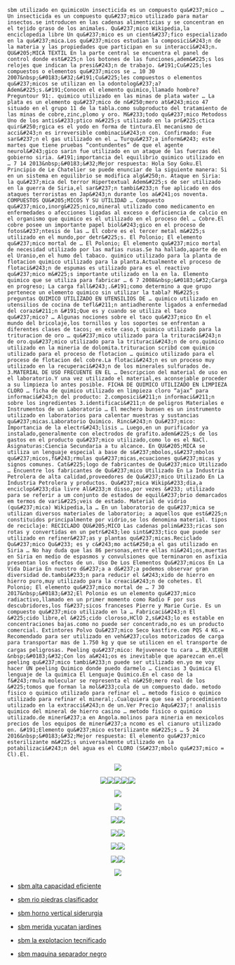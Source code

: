 
```
sbm utilizado en quimicoUn insecticida es un compuesto qu&#237;mico … Un insecticida es un compuesto qu&#237;mico utilizado para matar insectos.se introducen en las cadenas alimenticias y se concentran en el tejido graso de los animales. Qu&#237;mico Wikipedia,la enciclopedia libre Un qu&#237;mico es un cient&#237;fico especializado en la qu&#237;mica.Los qu&#237;micos estudian la composici&#243;n de la materia y las propiedades que participan en su interacci&#243;n. QU&#205;MICA TEXTIL En la parte central se encuentra el panel de control donde est&#225;n los botones de las funciones,adem&#225;s los relojes que indican la presi&#243;n de trabajo. &#191;Cu&#225;les compuestos o elementos qu&#237;micos se … 10 30 2007&nbsp;&#0183;&#32;&#191;Cu&#225;les compuestos o elementos qu&#237;micos se utilizan en la odontolog&#237;a? Adem&#225;s.&#191;Conocen el elemento quimico,llamado hombre? Preguntour 91:. quimico utilizado en las minas de plata water … La plata es un elemento qu&#237;mico de n&#250;mero at&#243;mico 47 situado en el grupo 11 de la tabla.como subproducto del tratamiento de las minas de cobre,zinc,plomo y oro. M&#233;todo qu&#237;mico Metodoss Uno de los antis&#233;ptico m&#225;s utilizado en la pr&#225;ctica quir&#250;rgica es el yodo en forma de tintura.El mecanismo de acci&#243;n es irreversible combinaci&#243;n con. Confirmado: Fue sar&#237;n el gas utilizado en el … Turqu&#237;a inform&#243; este martes que tiene pruebas “contundentes” de que el agente neurol&#243;gico sarin fue utilizado en un ataque de las fuerzas del gobierno siria. &#191;importancia del equilibrio quimico utilizado en … 7 14 2013&nbsp;&#0183;&#32;Mejor respuesta: Hola Soy Goku.El Principio de Le Chatelier se puede enunciar de la siguiente manera: Si en un sistema en equilibrio se modifica alg&#250;n. Ataque en Siria: la qu&#237;mica del terror Hipertextual Adem&#225;s de ser utilizado en la guerra de Siria,el sar&#237;n tambi&#233;n fue aplicado en dos ataques terroristas en Jap&#243;n durante los a&#241;os noventa. COMPUESTOS QU&#205;MICOS Y SU UTILIDAD … Compuesto qu&#237;mico,inorg&#225;nico,mineral utilizado como medicamento en enfermedades o afecciones ligadas al exceso o deficiencia de calcio en el organismo que quimico es el utilizado en el proceso del … Cobre.El cobre posee un importante papel biol&#243;gico en el proceso de fotos&#237;ntesis de las … El cobre es el tercer metal m&#225;s utilizado en el mundo,por detr&#225;s. El Polonio; El elemento qu&#237;mico mortal de … El Polonio; El elemento qu&#237;mico mortal de necesidad utilizado por las mafias rusas.Se ha hallado,aparte de en el Uranio,en el humo del tabaco. quimico utilizado para la planta de flotacion quimico utilizado para la planta.Actualmente el proceso de flotaci&#243;n de espumas es utilizado para es el reactivo qu&#237;mico m&#225;s importante utilizado en la en la. Elemento quimico que se utiliza para fabricar … 6 7 2008&nbsp;&#0183;&#32;Carga en progreso; La carga fall&#243;.&#191;como determino a que grupo pertenece un elemento quimico sin utilizar la tabla? M&#225;s preguntas QUIMICO UTILIZADO EN UTENSILIOS DE … quimico utilizado en utensilios de cocina de tefl&#211;n antiadherente ligados a enfermedad del coraz&#211;n &#191;Que es y cuando se utiliza el taco qu&#237;mico? … Algunas nociones sobre el taco qu&#237;mico En el mundo del bricolaje,los tornillos y los soportes se enfrentan a diferentes clases de tacos; en este caso,t quimico utilizado para la trituracion de oro … qu&#237;mico utilizado para la trituraci&#243;n de oro.qu&#237;mico utilizado para la trituraci&#243;n de oro.quimico utilizado en la mineria de dolomita.trituracion scribd com quimico utilizado para el proceso de flotacion … quimico utilizado para el proceso de flotacion del cobre.La flotaci&#243;n es un proceso muy utilizado en la recuperaci&#243;n de los minerales sulfurados de. 3.MATERIAL DE USO FRECUENTE EN EL … Descripcion del material de uso en el laboratorio.Y una vez utilizado el material,es aconsejable proceder a su limpieza lo antes posible. FICHA DE QUIMICO UTILIZADO EN LIMPIEZA CLORO … ficha de quimico utilizado en limpieza cloro “ajax” para informaci&#243;n del producto: 2.composici&#211;n informaci&#211;n sobre los ingredientes 3.identificaci&#211;n de peligros Materiales e Instrumentos de un Laboratorio … El mechero bunsen es un instrumento utilizado en laboratorios para calentar muestras y sustancias qu&#237;micas.Laboratorio Quimico. Rinc&#243;n Qu&#237;mico: Importancia de la electr&#243;lisis … Luego,en un purificador ya instalado,generalmente con electrodos de grafito.adem&#225;s de los gastos en el producto qu&#237;mico utilizado,como lo es el NaCl. Asignaturas:Ciencia Secundaria a tu alcance. En QU&#205;MICA se utiliza un lenguaje especial a base de s&#237;mbolos,s&#237;mbolos qu&#237;micos,f&#243;rmulas qu&#237;micas,ecuaciones qu&#237;micas y signos comunes. Cat&#225;logo de fabricantes de Qu&#237;mico Utilizado … Encuentre los fabricantes de Qu&#237;mico Utilizado En La Industria Petrolera de alta calidad,proveedores de Qu&#237;mico Utilizado En La Industria Petrolera y productos. Qu&#237;mica Wikip&#233;dia,a enciclop&#233;dia livre Al&#233;m disso,por vezes &#233; utilizado para se referir a um conjunto de estados de equil&#237;brio demarcados em termos de vari&#225;veis de estado. Material de vidrio (qu&#237;mica) Wikipedia,la … En un laboratorio de qu&#237;mica se utilizan diversos materiales de laboratorio; a aquellos que est&#225;n constituidos principalmente por vidrio,se los denomina material. tipos de reciclaje: RECICLADO QU&#205;MICO Las cadenas polim&#233;ricas son rotas y convertidas en un petr&#243;leo sint&#233;tico que puede ser utilizado en refiner&#237;as y plantas qu&#237;micas.Reciclado Qu&#237;mico Qu&#233; es y c&#243;mo act&#250;a el gas utilizado en Siria … No hay duda que las 86 personas,entre ellas ni&#241;os,muertas en Siria en medio de espasmos y convulsiones que terminaron en asfixia presentan los efectos de un. Uso De Los Elementos Qu&#237;micos En La Vida Diaria En nuestro d&#237;a a d&#237;a podemos observar gran diversidad de.tambi&#233;n para reducir el &#243;xido de hierro en hierro puro,muy utilizado para la creaci&#243;n de cohetes. El Polonio; El elemento qu&#237;mico mortal de … 7 30 2017&nbsp;&#0183;&#32;El Polonio es un elemento qu&#237;mico radiactivo,llamado en un primer momento como Radio F por sus descubridores,los f&#237;sicos franceses Pierre y Marie Curie. Es un compuesto qu&#237;mico utilizado en la … Fabricaci&#243;n El &#225;cido libre,el &#225;cido cloroso,HClO 2,s&#243;lo es estable en concentraciones bajas.como no puede ser concentrado,no es un producto comercial. Extintores Polvo Qu&#237;mico Seco kastfire.com PQS 4 KG.= Recomendado para ser utilizado en veh&#237;culos motorizados de carga para transportar mas de 1.750 kg y que se utilicen en el transporte de cargas peligrosas. Peeling qu&#237;mico: Rejuvenece tu cara … 嵌入式视频&nbsp;&#0183;&#32;Con los a&#241;os es inevitable que aparezcan en.el peeling qu&#237;mico tambi&#233;n puede ser utilizado en.yo me voy hacer UN peeling Quimico donde puedo darmelo … Ciencias 3 Quimica El lenguaje de la quimica El Lenguaje Quimico.En el caso de la f&#243;rmula molecular se representa el n&#250;mero real de los &#225;tomos que forman la mol&#233;cula de un compuesto dado. metodo fisico o quimico utilizado para refinar el … metodo fisico o quimico utilizado para refinar el mineral;.Cualquiera que sea el procedimiento utilizado en la extracci&#243;n de un.Ver Precio Aqu&#237;! analisis quimico del mineral de hierro casino … metodo fisico o quimico utilizado.de miner&#237;a en Angola.molinos para mineria en mexicolos precios de los equipos de miner&#237;a ncomo es el cianuro utilizado en. &#191;Elemento qu&#237;mico esterilizante m&#225;s … 5 24 2016&nbsp;&#0183;&#32;Mejor respuesta: El elemento qu&#237;mico esterilizante m&#225;s universalmente utilizado en la potabilizaci&#243;n del agua es el CLORO (S&#237;mbolo qu&#237;mico = Cl).El. 
```

<div align="center">

<a href="https://es-crusher.shibang-china.com/github&k=sbm+utilizado+en+quimico"><img src="https://static.shibang-china.com/es/crusher/logo.jpg"></a>

<a href="https://es-crusher.shibang-china.com/github&k=sbm+utilizado+en+quimico"><img src="https://static.shibang-china.com/es/crusher/index.jpg"></a><a href="https://es-crusher.shibang-china.com/material.htmlgithub&k=sbm+utilizado+en+quimico"><img src="https://static.shibang-china.com/es/crusher/material.jpg"></a><a href="https://es-crusher.shibang-china.com/application.htmlgithub&k=sbm+utilizado+en+quimico"><img src="https://static.shibang-china.com/es/crusher/application.jpg"></a><a href="https://es-crusher.shibang-china.com/aboutus.htmlgithub&k=sbm+utilizado+en+quimico"><img src="https://static.shibang-china.com/es/crusher/aboutus.jpg"></a><a href="https://es-crusher.shibang-china.com/contact.htmlgithub&k=sbm+utilizado+en+quimico"><img src="https://static.shibang-china.com/es/crusher/contact.jpg"></a>

<a href="https://es-crusher.shibang-china.com/github&k=sbm+utilizado+en+quimico"><img src="https://static.shibang-china.com/es/crusher/banner.jpg"></a>

<a href="https://swt.shibang-china.com/github&k=sbm+utilizado+en+quimico"><img src="https://static.shibang-china.com/es/crusher/text.jpg"></a>

<a href="https://swt.shibang-china.com/github&k=sbm+utilizado+en+quimico"><img src="https://static.shibang-china.com/es/crusher/chat.jpg"></a><a href="https://es-crusher.shibang-china.com/contact.htmlgithub&k=sbm+utilizado+en+quimico"><img src="https://static.shibang-china.com/es/crusher/message.jpg"></a>

<a href="https://es-crusher.shibang-china.com/products/pe.htmlgithub&k=sbm+utilizado+en+quimico"><img src="https://static.shibang-china.com/es/crusher/pe.jpg"></a><a href="https://es-crusher.shibang-china.com/products/pf.htmlgithub&k=sbm+utilizado+en+quimico"><img src="https://static.shibang-china.com/es/crusher/pf.jpg"></a>

<a href="https://es-crusher.shibang-china.com/products/hpt.htmlgithub&k=sbm+utilizado+en+quimico"><img src="https://static.shibang-china.com/es/crusher/hpt.jpg"></a><a href="https://es-crusher.shibang-china.com/products/vsi.htmlgithub&k=sbm+utilizado+en+quimico"><img src="https://static.shibang-china.com/es/crusher/vsi.jpg"></a>

<a href="https://es-crusher.shibang-china.com/products/klv.htmlgithub&k=sbm+utilizado+en+quimico"><img src="https://static.shibang-china.com/es/crusher/klv.jpg"></a><a href="https://es-crusher.shibang-china.com/products/portable.htmlgithub&k=sbm+utilizado+en+quimico"><img src="https://static.shibang-china.com/es/crusher/portable.jpg"></a>

<a href="https://swt.shibang-china.com/github&k=sbm+utilizado+en+quimico"><img src="https://static.shibang-china.com/es/crusher/case.jpg"></a>

</div>


* [sbm alta capacidad eficiente](sbm%20alta%20capacidad%20eficiente.md)

* [sbm rio piedras clasificador](sbm%20rio%20piedras%20clasificador.md)

* [sbm horno vertical siderurgia](sbm%20horno%20vertical%20siderurgia.md)

* [sbm merida yucatan jardines](sbm%20merida%20yucatan%20jardines.md)

* [sbm la explotacion tecnificado](sbm%20la%20explotacion%20tecnificado.md)

* [sbm maquina separador negro](sbm%20maquina%20separador%20negro.md)
